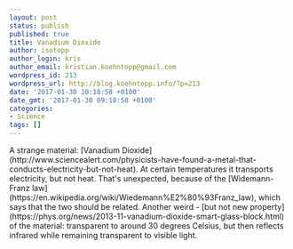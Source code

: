 ```yaml
---
layout: post
status: publish
published: true
title: Vanadium Dioxide
author: isotopp
author_login: kris
author_email: kristian.koehntopp@gmail.com
wordpress_id: 213
wordpress_url: http://blog.koehntopp.info/?p=213
date: '2017-01-30 10:18:58 +0100'
date_gmt: '2017-01-30 09:18:58 +0100'
categories:
- Science
tags: []
---
```

<p>A strange material: [Vanadium Dioxide](http://www.sciencealert.com/physicists-have-found-a-metal-that-conducts-electricity-but-not-heat). At certain temperatures it transports electricity, but not heat. That's unexpected, because of the [Widemann-Franz law](https://en.wikipedia.org/wiki/Wiedemann%E2%80%93Franz_law), which says that the two should be related. Another weird - [but not new property](https://phys.org/news/2013-11-vanadium-dioxide-smart-glass-block.html) of the material:&nbsp;transparent to around 30 degrees Celsius, but then reflects infrared while remaining transparent to visible light.</p>
